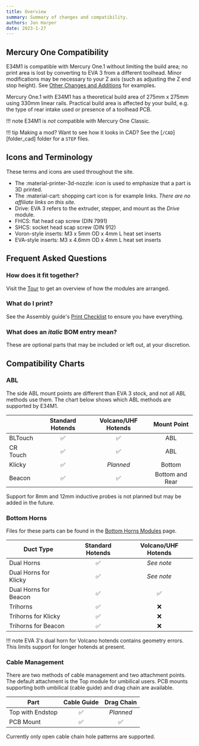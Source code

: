 ```yaml
---
title: Overview
summary: Summary of changes and compatibility.
authors: Jon Harper
date: 2023-1-27
---
```


## Mercury One Compatibility

E34M1 is compatible with Mercury One.1 without limiting the build area; no print area is lost by converting to EVA 3 from a different toolhead. Minor modifications may be necessary to your Z axis (such as adjusting the Z end stop height). See [Other Changes and Additions](#other-changes-and-additions) for examples.

Mercury One.1 with E34M1 has a theoretical build area of 275mm x 275mm using 330mm linear rails. Practical build area is affected by your build, e.g. the type of rear intake used or presence of a toolhead PCB.

!!! note
    E34M1 is *not* compatible with Mercury One Classic.

!!! tip
    Making a mod? Want to see how it looks in CAD? See the [`/CAD`][folder_cad] folder for a `STEP` files.

## Icons and Terminology

These terms and icons are used throughout the site.

- The :material-printer-3d-nozzle: icon is used to emphasize that a part is 3D printed.
- The :material-cart: shopping cart icon is for example links. *There are no affiliate links on this site.*
- Drive: EVA 3 refers to the extruder, stepper, and mount as the *Drive* module.
- FHCS: flat head cap screw (DIN 7991)
- SHCS: socket head scap screw (DIN 912)
- Voron-style inserts: M3 x 5mm OD x 4mm L heat set inserts
- EVA-style inserts: M3 x 4.6mm OD x 4mm L heat set inserts

## Frequent Asked Questions

### How does it fit together?

Visit the [Tour](../tour.md) to get an overview of how the modules are arranged.

### What do I print?

See the Assembly guide's [Print Checklist](../assembly/#print-checklist) to ensure you have everything.

### What does an *italic* BOM entry mean?

These are optional parts that may be included or left out, at your discretion.

## Compatibility Charts

### ABL

The side ABL mount points are different than EVA 3 stock, and not all ABL methods use them. The chart below shows which ABL methods are supported by E34M1.

|          | Standard Hotends   | Volcano/UHF Hotends | Mount Point |
|----------|:------------------:|:------------------:|:-----------:|
| BLTouch  | :white_check_mark: | :white_check_mark: | ABL         |
| CR Touch | :white_check_mark: | :white_check_mark: | ABL         |
| Klicky   | :white_check_mark: | *Planned*          | Bottom      |
| Beacon   | :white_check_mark: | :white_check_mark: | Bottom and Rear     |

Support for 8mm and 12mm inductive probes is not planned but may be added in the future.

### Bottom Horns

Files for these parts can be found in the [Bottom Horns Modules](../modules/bottom.md) page.

| Duct Type             | Standard Hotends | Volcano/UHF Hotends  |
|-----------------------|:----------------:|:--------------------:|
| Dual Horns            | :white_check_mark: | *See note*         |
| Dual Horns for Klicky | :white_check_mark: | *See note*         |
| Dual Horns for Beacon | :white_check_mark: | :white_check_mark: |
| Trihorns              | :white_check_mark: | :x:                |
| Trihorns for Klicky   | :white_check_mark: | :x:                |
| Trihorns for Beacon   | :white_check_mark: | :x:                |

!!! note
    EVA 3's dual horn for Volcano hotends contains geometry errors. This limits support for longer hotends at present.

### Cable Management

There are two methods of cable management and two attachment points. The default attachment is the Top module for umbilical users. PCB mounts supporting both umbilical (cable guide) and drag chain are available.

| Part             | Cable Guide | Drag Chain |
|------------------|:-----------:|:-----------:|
| Top with Endstop | :white_check_mark: | *Planned* |
| PCB Mount        | :white_check_mark: | :white_check_mark: |

Currently only open cable chain hole patterns are supported.
